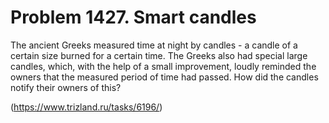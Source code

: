 # Problem 1427. Smart candles 

The ancient Greeks measured time at night by candles - a candle of a certain size burned for a certain time. The Greeks also had special large candles, which, with the help of a small improvement, loudly reminded the owners that the measured period of time had passed. How did the candles notify their owners of this?

(https://www.trizland.ru/tasks/6196/)